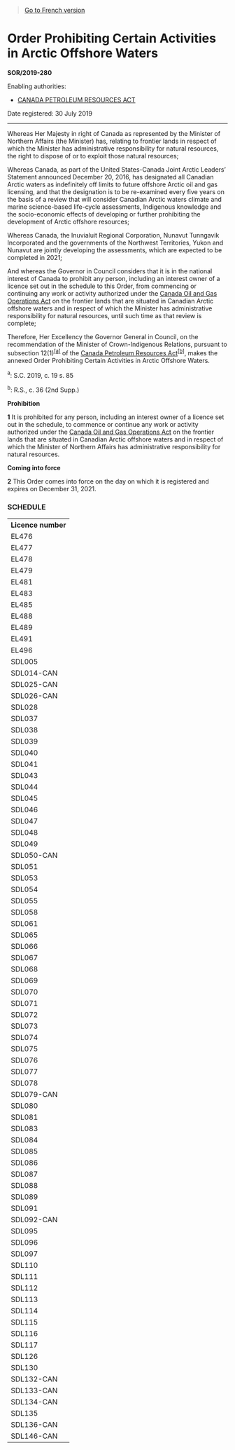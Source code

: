 > [Go to French version](/fr/Règlements/Décrets,%20ordonnances%20et%20règlements%20statutaires/2019/280.md)

# Order Prohibiting Certain Activities in Arctic Offshore Waters

**SOR/2019-280**

Enabling authorities: 
- [CANADA PETROLEUM RESOURCES ACT](/en/Acts/Statutes%20of%20Canada/1985/c.%2036%20(2nd%20Supp.).md)

Date registered: 30 July 2019

----------

Whereas Her Majesty in right of Canada as represented by the Minister of Northern Affairs (the Minister) has, relating to frontier lands in respect of which the Minister has administrative responsibility for natural resources, the right to dispose of or to exploit those natural resources;

Whereas Canada, as part of the United States-Canada Joint Arctic Leaders’ Statement announced December 20, 2016, has designated all Canadian Arctic waters as indefinitely off limits to future offshore Arctic oil and gas licensing, and that the designation is to be re-examined every five years on the basis of a review that will consider Canadian Arctic waters climate and marine science-based life-cycle assessments, Indigenous knowledge and the socio-economic effects of developing or further prohibiting the development of Arctic offshore resources;

Whereas Canada, the Inuvialuit Regional Corporation, Nunavut Tunngavik Incorporated and the governments of the Northwest Territories, Yukon and Nunavut are jointly developing the assessments, which are expected to be completed in 2021;

And whereas the Governor in Council considers that it is in the national interest of Canada to prohibit any person, including an interest owner of a licence set out in the schedule to this Order, from commencing or continuing any work or activity authorized under the [Canada Oil and Gas Operations Act](/en/Acts/Revised%20Statutes%20of%20Canada/O/O-7.md) on the frontier lands that are situated in Canadian Arctic offshore waters and in respect of which the Minister has administrative responsibility for natural resources, until such time as that review is complete;

Therefore, Her Excellency the Governor General in Council, on the recommendation of the Minister of Crown-Indigenous Relations, pursuant to subsection 12(1)<sup><a href='#fn_81000-3-1880_hq_25420'>[a]</a></sup> of the [Canada Petroleum Resources Act](/en/Acts/Statutes%20of%20Canada/1985/c.%2036%20(2nd%20Supp.).md)<sup><a href='#fn_81000-3-1880_hq_25421'>[b]</a></sup>, makes the annexed Order Prohibiting Certain Activities in Arctic Offshore Waters.

<a name='fn_81000-3-1880_hq_25420'><sup>a</sup></a>: S.C. 2019, c. 19 s. 85<br />

<a name='fn_81000-3-1880_hq_25421'><sup>b</sup></a>: R.S., c. 36 (2nd Supp.)<br />




**Prohibition**

**1** It is prohibited for any person, including an interest owner of a licence set out in the schedule, to commence or continue any work or activity authorized under the [Canada Oil and Gas Operations Act](/en/Acts/Revised%20Statutes%20of%20Canada/O/O-7.md) on the frontier lands that are situated in Canadian Arctic offshore waters and in respect of which the Minister of Northern Affairs has administrative responsibility for natural resources.




**Coming into force**

**2** This Order comes into force on the day on which it is registered and expires on December 31, 2021.




### **SCHEDULE** 
<table>
<tr>
<th>Licence number</th>
</tr>
<tr>
<td>EL476</td>
</tr>
<tr>
<td>EL477</td>
</tr>
<tr>
<td>EL478</td>
</tr>
<tr>
<td>EL479</td>
</tr>
<tr>
<td>EL481</td>
</tr>
<tr>
<td>EL483</td>
</tr>
<tr>
<td>EL485</td>
</tr>
<tr>
<td>EL488</td>
</tr>
<tr>
<td>EL489</td>
</tr>
<tr>
<td>EL491</td>
</tr>
<tr>
<td>EL496</td>
</tr>
<tr>
<td>SDL005</td>
</tr>
<tr>
<td>SDL014-CAN</td>
</tr>
<tr>
<td>SDL025-CAN</td>
</tr>
<tr>
<td>SDL026-CAN</td>
</tr>
<tr>
<td>SDL028</td>
</tr>
<tr>
<td>SDL037</td>
</tr>
<tr>
<td>SDL038</td>
</tr>
<tr>
<td>SDL039</td>
</tr>
<tr>
<td>SDL040</td>
</tr>
<tr>
<td>SDL041</td>
</tr>
<tr>
<td>SDL043</td>
</tr>
<tr>
<td>SDL044</td>
</tr>
<tr>
<td>SDL045</td>
</tr>
<tr>
<td>SDL046</td>
</tr>
<tr>
<td>SDL047</td>
</tr>
<tr>
<td>SDL048</td>
</tr>
<tr>
<td>SDL049</td>
</tr>
<tr>
<td>SDL050-CAN</td>
</tr>
<tr>
<td>SDL051</td>
</tr>
<tr>
<td>SDL053</td>
</tr>
<tr>
<td>SDL054</td>
</tr>
<tr>
<td>SDL055</td>
</tr>
<tr>
<td>SDL058</td>
</tr>
<tr>
<td>SDL061</td>
</tr>
<tr>
<td>SDL065</td>
</tr>
<tr>
<td>SDL066</td>
</tr>
<tr>
<td>SDL067</td>
</tr>
<tr>
<td>SDL068</td>
</tr>
<tr>
<td>SDL069</td>
</tr>
<tr>
<td>SDL070</td>
</tr>
<tr>
<td>SDL071</td>
</tr>
<tr>
<td>SDL072</td>
</tr>
<tr>
<td>SDL073</td>
</tr>
<tr>
<td>SDL074</td>
</tr>
<tr>
<td>SDL075</td>
</tr>
<tr>
<td>SDL076</td>
</tr>
<tr>
<td>SDL077</td>
</tr>
<tr>
<td>SDL078</td>
</tr>
<tr>
<td>SDL079-CAN</td>
</tr>
<tr>
<td>SDL080</td>
</tr>
<tr>
<td>SDL081</td>
</tr>
<tr>
<td>SDL083</td>
</tr>
<tr>
<td>SDL084</td>
</tr>
<tr>
<td>SDL085</td>
</tr>
<tr>
<td>SDL086</td>
</tr>
<tr>
<td>SDL087</td>
</tr>
<tr>
<td>SDL088</td>
</tr>
<tr>
<td>SDL089</td>
</tr>
<tr>
<td>SDL091</td>
</tr>
<tr>
<td>SDL092-CAN</td>
</tr>
<tr>
<td>SDL095</td>
</tr>
<tr>
<td>SDL096</td>
</tr>
<tr>
<td>SDL097</td>
</tr>
<tr>
<td>SDL110</td>
</tr>
<tr>
<td>SDL111</td>
</tr>
<tr>
<td>SDL112</td>
</tr>
<tr>
<td>SDL113</td>
</tr>
<tr>
<td>SDL114</td>
</tr>
<tr>
<td>SDL115</td>
</tr>
<tr>
<td>SDL116</td>
</tr>
<tr>
<td>SDL117</td>
</tr>
<tr>
<td>SDL126</td>
</tr>
<tr>
<td>SDL130</td>
</tr>
<tr>
<td>SDL132-CAN</td>
</tr>
<tr>
<td>SDL133-CAN</td>
</tr>
<tr>
<td>SDL134-CAN</td>
</tr>
<tr>
<td>SDL135</td>
</tr>
<tr>
<td>SDL136-CAN</td>
</tr>
<tr>
<td>SDL146-CAN</td>
</tr>
</table>


